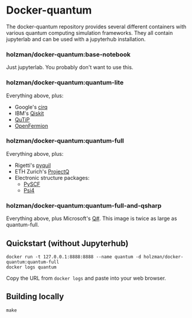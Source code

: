 # Docker-quantum

The docker-quantum repository provides several different containers with various
quantum computing simulation frameworks. They all contain jupyterlab and can be used
with a jupyterhub installation.

### holzman/docker-quantum:base-notebook

Just jupyterlab. You probably don't want to use this.

### holzman/docker-quantum:quantum-lite

Everything above, plus:

* Google's [cirq](https://github.com/quantumlib/cirq)
* IBM's [Qiskit](https://qiskit.org)
* [QuTiP](https://qutip.org)
* [OpenFermion](https://github.com/quantumlib/OpenFermion)


### holzman/docker-quantum:quantum-full

Everything above, plus:

* Rigetti's [pyquil](https://github.com/rigetticomputing/pyquil)
* ETH Zurich's [ProjectQ](https://projectq.ch)
* Electronic structure packages:
    * [PySCF](https://github.com/sunqm/pyscf)
	* [Psi4](https://www.psicode.org)

### holzman/docker-quantum:quantum-full-and-qsharp

Everything above, plus Microsoft's [Q#](https://docs.microsoft.com/en-us/quantum/). This image is twice as large as quantum-full.

## Quickstart (without Jupyterhub)

```
docker run -t 127.0.0.1:8888:8888 --name quantum -d holzman/docker-quantum:quantum-full
docker logs quantum
```

Copy the URL from `docker logs` and paste into your web browser.

## Building locally

```
make
```





